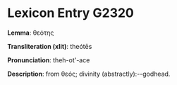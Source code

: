 # Lexicon Entry G2320

**Lemma**: θεότης

**Transliteration (xlit)**: theótēs

**Pronunciation**: theh-ot'-ace

**Description**:
from θεός; divinity (abstractly):--godhead.
